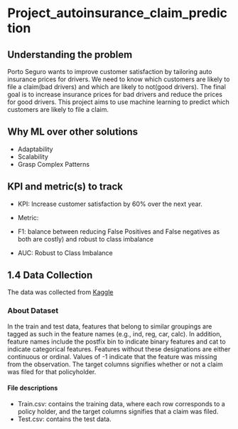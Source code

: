 # Project_autoinsurance_claim_prediction

## Understanding the problem
Porto Seguro wants to improve customer satisfaction by tailoring auto insurance prices for drivers. We need to know which customers are likely to file a claim(bad drivers) and which are likely to not(good drivers). The final goal is to increase insurance prices for bad drivers and reduce the prices for good drivers.
This project aims to use machine learning to predict which customers are likely to file a claim.

##  Why ML over other solutions

- Adaptability
- Scalability
- Grasp Complex Patterns

##  KPI  and metric(s) to track

- KPI: Increase customer satisfaction by 60% over the next year.

- Metric: 
- F1: balance between reducing False Positives and False negatives as both are costly) and robust to class imbalance
- AUC: Robust to Class Imbalance

## 1.4  Data Collection
The data was collected from [Kaggle](https://www.kaggle.com/competitions/porto-seguro-safe-driver-prediction/data)

### About Dataset

In the train and test data, features that belong to similar groupings are tagged as such in the feature names (e.g., ind, reg, car, calc). In addition, feature names include the postfix bin to indicate binary features and cat to indicate categorical features. Features without these designations are either continuous or ordinal. Values of -1 indicate that the feature was missing from the observation. The target columns signifies whether or not a claim was filed for that policyholder.

#### File descriptions
- Train.csv:  contains the training data, where each row corresponds to a policy holder, and the target columns signifies that a claim was filed.
- Test.csv:  contains the test data.
